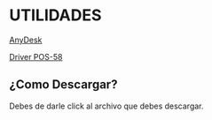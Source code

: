 # UTILIDADES

[AnyDesk](https://cromstudio.online/descargas/archivos/utilidades/AnyDesk.exe)


[Driver POS-58](https://cromstudio.online/descargas/archivos/utilidades/pos-printer-driver-setup.exe)

## ¿Como Descargar?
Debes de darle click al archivo que debes descargar.